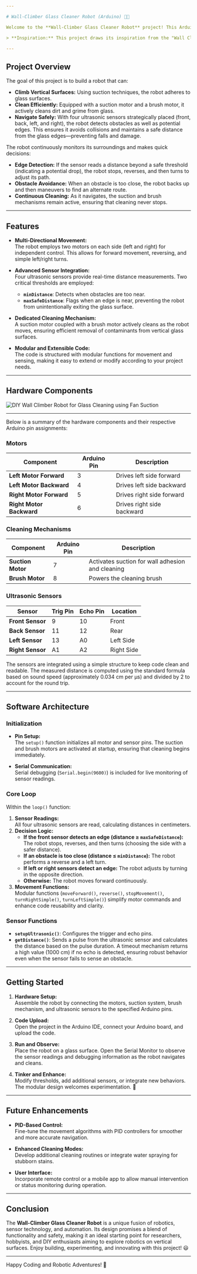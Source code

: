 ```yaml
---

# Wall-Climber Glass Cleaner Robot (Arduino) 🤖🧼

Welcome to the **Wall-Climber Glass Cleaner Robot** project! This Arduino-powered marvel is designed to autonomously clean vertical glass surfaces while safely navigating along edges. Combining motor control, ultrasonic sensing, and cleaning mechanisms, this project offers a robust platform for experimentation and further enhancements. 🚀

> **Inspiration:** This project draws its inspiration from the "Wall Climber Glass Cleaner Robot" featured on [nevonprojects.com](https://nevonprojects.com/wall-climber-glass-cleaner-robot/). Their innovative concept inspired the design and functionality of this implementation.

---
```


## Project Overview

The goal of this project is to build a robot that can:
- **Climb Vertical Surfaces:** Using suction techniques, the robot adheres to glass surfaces.
- **Clean Efficiently:** Equipped with a suction motor and a brush motor, it actively cleans dirt and grime from glass.
- **Navigate Safely:** With four ultrasonic sensors strategically placed (front, back, left, and right), the robot detects obstacles as well as potential edges. This ensures it avoids collisions and maintains a safe distance from the glass edges—preventing falls and damage.

The robot continuously monitors its surroundings and makes quick decisions:
- **Edge Detection:** If the sensor reads a distance beyond a safe threshold (indicating a potential drop), the robot stops, reverses, and then turns to adjust its path.
- **Obstacle Avoidance:** When an obstacle is too close, the robot backs up and then maneuvers to find an alternate route.
- **Continuous Cleaning:** As it navigates, the suction and brush mechanisms remain active, ensuring that cleaning never stops.

---

## Features

- **Multi-Directional Movement:**  
  The robot employs two motors on each side (left and right) for independent control. This allows for forward movement, reversing, and simple left/right turns.
  
- **Advanced Sensor Integration:**  
  Four ultrasonic sensors provide real-time distance measurements. Two critical thresholds are employed:
  - **`minDistance`**: Detects when obstacles are too near.
  - **`maxSafeDistance`**: Flags when an edge is near, preventing the robot from unintentionally exiting the glass surface.
  
- **Dedicated Cleaning Mechanism:**  
  A suction motor coupled with a brush motor actively cleans as the robot moves, ensuring efficient removal of contaminants from vertical glass surfaces.

- **Modular and Extensible Code:**  
  The code is structured with modular functions for movement and sensing, making it easy to extend or modify according to your project needs.

---

## Hardware Components

![DIY Wall Climber Robot for Glass Cleaning using Fan Suction ](https://github.com/user-attachments/assets/24f7fce9-ed4b-4bd1-a64f-4c1325e6a820)

---

Below is a summary of the hardware components and their respective Arduino pin assignments:

### Motors
| Component               | Arduino Pin | Description                       |
| ----------------------- | ----------- | --------------------------------- |
| **Left Motor Forward**  | 3           | Drives left side forward          |
| **Left Motor Backward** | 4           | Drives left side backward         |
| **Right Motor Forward** | 5           | Drives right side forward         |
| **Right Motor Backward**| 6           | Drives right side backward        |

### Cleaning Mechanisms
| Component       | Arduino Pin | Description                        |
| --------------- | ----------- | ---------------------------------- |
| **Suction Motor** | 7         | Activates suction for wall adhesion and cleaning |
| **Brush Motor**   | 8         | Powers the cleaning brush          |

### Ultrasonic Sensors
| Sensor          | Trig Pin | Echo Pin | Location      |
| --------------- | -------- | -------- | ------------- |
| **Front Sensor**| 9        | 10       | Front         |
| **Back Sensor** | 11       | 12       | Rear          |
| **Left Sensor** | 13       | A0       | Left Side     |
| **Right Sensor**| A1       | A2       | Right Side    |

The sensors are integrated using a simple structure to keep code clean and readable. The measured distance is computed using the standard formula based on sound speed (approximately 0.034 cm per µs) and divided by 2 to account for the round trip.

---

## Software Architecture

### Initialization
- **Pin Setup:**  
  The `setup()` function initializes all motor and sensor pins. The suction and brush motors are activated at startup, ensuring that cleaning begins immediately.
  
- **Serial Communication:**  
  Serial debugging (`Serial.begin(9600)`) is included for live monitoring of sensor readings.

### Core Loop
Within the `loop()` function:
1. **Sensor Readings:**  
   All four ultrasonic sensors are read, calculating distances in centimeters.
2. **Decision Logic:**  
   - **If the front sensor detects an edge (distance ≥ `maxSafeDistance`):** The robot stops, reverses, and then turns (choosing the side with a safer distance).
   - **If an obstacle is too close (distance ≤ `minDistance`):** The robot performs a reverse and a left turn.
   - **If left or right sensors detect an edge:** The robot adjusts by turning in the opposite direction.
   - **Otherwise:** The robot moves forward continuously.
3. **Movement Functions:**  
   Modular functions (`moveForward()`, `reverse()`, `stopMovement()`, `turnRightSimple()`, `turnLeftSimple()`) simplify motor commands and enhance code reusability and clarity.

### Sensor Functions
- **`setupUltrasonic()`**: Configures the trigger and echo pins.
- **`getDistance()`**: Sends a pulse from the ultrasonic sensor and calculates the distance based on the pulse duration. A timeout mechanism returns a high value (1000 cm) if no echo is detected, ensuring robust behavior even when the sensor fails to sense an obstacle.

---

## Getting Started

1. **Hardware Setup:**  
   Assemble the robot by connecting the motors, suction system, brush mechanism, and ultrasonic sensors to the specified Arduino pins.
   
2. **Code Upload:**  
   Open the project in the Arduino IDE, connect your Arduino board, and upload the code.

3. **Run and Observe:**  
   Place the robot on a glass surface. Open the Serial Monitor to observe the sensor readings and debugging information as the robot navigates and cleans.

4. **Tinker and Enhance:**  
   Modify thresholds, add additional sensors, or integrate new behaviors. The modular design welcomes experimentation. 🔧

---

## Future Enhancements

- **PID-Based Control:**  
  Fine-tune the movement algorithms with PID controllers for smoother and more accurate navigation.
  
- **Enhanced Cleaning Modes:**  
  Develop additional cleaning routines or integrate water spraying for stubborn stains.
  
- **User Interface:**  
  Incorporate remote control or a mobile app to allow manual intervention or status monitoring during operation.

---

## Conclusion

The **Wall-Climber Glass Cleaner Robot** is a unique fusion of robotics, sensor technology, and automation. Its design promises a blend of functionality and safety, making it an ideal starting point for researchers, hobbyists, and DIY enthusiasts aiming to explore robotics on vertical surfaces. Enjoy building, experimenting, and innovating with this project! 😃

---

Happy Coding and Robotic Adventures! 🚀
